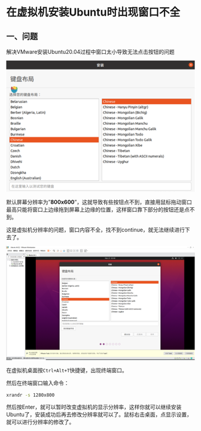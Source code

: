 #  在虚拟机安装Ubuntu时出现窗口不全

## 一、问题

解决VMware安装Ubuntu20.04过程中窗口太小导致无法点击按钮的问题

<img src="1.在虚拟机安装Ubuntu时出现窗口不全.assets/image-20240321115740277.png" alt="image-20240321115740277" style="zoom: 50%;" />

默认屏幕分辨率为”**800x600**”，这就导致有些按钮点不到，直接用鼠标拖动窗口最高只能将窗口上边缘拖到屏幕上边缘的位置，这样窗口靠下部分的按钮还是点不到。

这是虚拟机分辨率的问题，窗口内容不全，找不到continue，就无法继续进行下去了。

<img src="1.在虚拟机安装Ubuntu时出现窗口不全.assets/4bc39c1e76b23bc9196310b9345c78e7.png" alt="4bc39c1e76b23bc9196310b9345c78e7" style="zoom:50%;" />



在虚拟机桌面按`Ctrl+Alt+T`快捷键，出现终端窗口。

然后在终端窗口输入命令：

```bash
xrandr -s 1280x800
```

 然后按Enter，就可以暂时改变虚拟机的显示分辨率，这样你就可以继续安装Ubuntu了，安装成功后再去修改分辨率就可以了。鼠标右击桌面，点显示设置，就可以进行分辨率的修改了。

